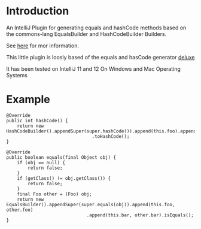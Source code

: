 # Introduction #

An IntelliJ Plugin for generating equals and hashCode methods based on the commons-lang
EqualsBuilder and HashCodeBuilder Builders.

See [here](http://www.ivonet.nl/home/blog/t/1001) for mor information.

This little plugin is loosly based of the equals and hasCode generator [deluxe](https://github.com/mjedynak/EqualsHashCodeDeluxeGenerator)

It has been tested on IntelliJ 11 and 12
On Windows and Mac Operating Systems

# Example #

    @Override
    public int hashCode() {
        return new HashCodeBuilder().appendSuper(super.hashCode()).append(this.foo).append(this.bar)
                                    .toHashCode();
    }

    @Override
    public boolean equals(final Object obj) {
        if (obj == null) {
            return false;
        }
        if (getClass() != obj.getClass()) {
            return false;
        }
        final Foo other = (Foo) obj;
        return new EqualsBuilder().appendSuper(super.equals(obj)).append(this.foo, other.foo)
                                  .append(this.bar, other.bar).isEquals();
    }